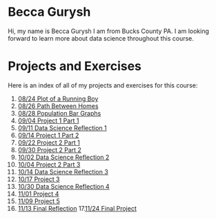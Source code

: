 # Becca Gurysh

Hi, my name is Becca Gurysh I am from Bucks County PA. I am looking forward to learn more about data science throughout this course. 

# Projects and Exercises

Here is an index of all of my projects and exercises for this course:

1. [08/24 Plot of a Running Boy](path_of_running_boy.md)
2. [08/26 Path Between Homes](path_between_homes.md)
3. [08/28 Population Bar Graphs](bar_graphs.md)
4. [09/04 Project 1 Part 1](data_mgt_pt2.md)
5. [09/11 Data Science Reflection 1](reflection_1.md)
6. [09/14 Project 1 Part 2](census.md)
7. [09/22 Project 2 Part 1](fundamentals_pt2.md)
8. [09/30 Project 2 Part 2](project2_part2.md)
9. [10/02 Data Science Reflection 2](reflection_2.md)
10. [10/04 Project 2 Part 3](proj2_part3.md)
11. [10/14 Data Science Reflection 3](reflection_3.md)
12. [10/17 Project 3](project3_part1.md)
13. [10/30 Data Science Reflection 4](reflection_4.md)
14. [11/01 Project 4](project4.md)
15. [11/09 Project 5](project5.md)
16. [11/13 Final Reflection](final_reflection.md)
17.[11/24 Final Project](final_project.md)
